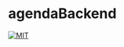 # agendaBackend

[![MIT](https://img.shields.io/github/license/mashape/apistatus.svg)](https://github.com/SmartIoT-eu/agendaBackend/blob/master/LICENSE)
